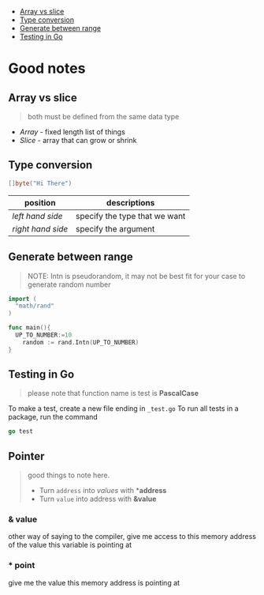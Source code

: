 - [Array vs slice](#array-vs-slice)
- [Type conversion](#type-conversion)
- [Generate between range](#generate-between-range)
- [Testing in Go](#testing-in-go)

# Good notes

## Array vs slice

> both must be defined from the same data type

- _Array_ - fixed length list of things
- _Slice_ - array that can grow or shrink

## Type conversion

```go
[]byte("Hi There")
```

| position          | descriptions                  |
| ----------------- | ----------------------------- |
| _left hand side_  | specify the type that we want |
| _right hand side_ | specify the argument          |

## Generate between range

> NOTE: Intn is pseudorandom, it may not be best fit for your case to generate random number

```go
import (
  "math/rand"
)

func main(){
  UP_TO_NUMBER:=10
	random := rand.Intn(UP_TO_NUMBER)
}
```

## Testing in Go

> please note that function name is test is **PascalCase**

To make a test, create a new file ending in `_test.go`
To run all tests in a package, run the command

```go
go test
```

## Pointer

> good things to note here.
> 
> - Turn `address` into _values_ with ***address**
> - Turn `value` into address with **&value**

### & value

other way of saying to the compiler, give me access to this memory address of the value this variable is pointing at

### \* point

give me the value this memory address is pointing at
